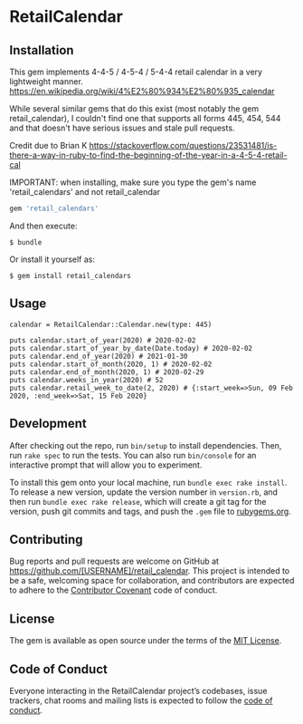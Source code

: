 # RetailCalendar



## Installation

This gem implements 4-4-5 / 4-5-4 / 5-4-4 retail calendar in a very lightweight manner.
https://en.wikipedia.org/wiki/4%E2%80%934%E2%80%935_calendar

While several similar gems that do this exist (most notably the gem retail_calendar), I couldn't find one that supports all forms 445, 454, 544 and that doesn't have serious issues and stale pull requests.

Credit due to Brian K https://stackoverflow.com/questions/23531481/is-there-a-way-in-ruby-to-find-the-beginning-of-the-year-in-a-4-5-4-retail-cal

IMPORTANT: when installing, make sure you type the gem's name 'retail_calendars' and not retail_calendar

```ruby
gem 'retail_calendars'
```

And then execute:

    $ bundle

Or install it yourself as:

    $ gem install retail_calendars

## Usage

    calendar = RetailCalendar::Calendar.new(type: 445)
    
    puts calendar.start_of_year(2020) # 2020-02-02
    puts calendar.start_of_year_by_date(Date.today) # 2020-02-02
    puts calendar.end_of_year(2020) # 2021-01-30
    puts calendar.start_of_month(2020, 1) # 2020-02-02
    puts calendar.end_of_month(2020, 1) # 2020-02-29
    puts calendar.weeks_in_year(2020) # 52
    puts calendar.retail_week_to_date(2, 2020) # {:start_week=>Sun, 09 Feb 2020, :end_week=>Sat, 15 Feb 2020}
    
## Development

After checking out the repo, run `bin/setup` to install dependencies. Then, run `rake spec` to run the tests. You can also run `bin/console` for an interactive prompt that will allow you to experiment.

To install this gem onto your local machine, run `bundle exec rake install`. To release a new version, update the version number in `version.rb`, and then run `bundle exec rake release`, which will create a git tag for the version, push git commits and tags, and push the `.gem` file to [rubygems.org](https://rubygems.org).

## Contributing

Bug reports and pull requests are welcome on GitHub at https://github.com/[USERNAME]/retail_calendar. This project is intended to be a safe, welcoming space for collaboration, and contributors are expected to adhere to the [Contributor Covenant](http://contributor-covenant.org) code of conduct.

## License

The gem is available as open source under the terms of the [MIT License](https://opensource.org/licenses/MIT).

## Code of Conduct

Everyone interacting in the RetailCalendar project’s codebases, issue trackers, chat rooms and mailing lists is expected to follow the [code of conduct](https://github.com/[USERNAME]/retail_calendar/blob/master/CODE_OF_CONDUCT.md).
